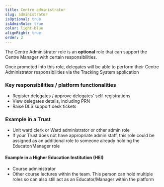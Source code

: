 ```yaml
---
title: Centre administrator
slug: administrator
isOptional: true
isAdminRole: true
color: light-blue
alignRight: true
order: 2
---
```

The Centre Administrator role is an **optional** role that can support the Centre Manager with certain responsibilities.​

Once promoted into this role, delegates will be able to perform their Centre Administrator responsibilities via the Tracking System application​

### Key responsibilities / platform functionalities​

- Register delegates / approve delegates' self-registrations ​
- View delegates details, including PRN​
- Raise DLS support desk tickets ​

<div class="role_trust-example">

### Example in a Trust​

- Unit ward clerk or Ward administrator​ or other admin role
- If your Trust does not have appropriate admin staff, this role could be assigned as an additional role to someone already holding the Educator/Manager role​

#### Example in a Higher Education Institution (HEI)

- Course administrator
- Other course lectures within the team. This person can hold multiple roles so can also still act as an Educator/Manager within the platform

</div>